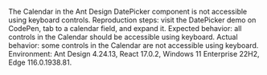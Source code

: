 The Calendar in the Ant Design DatePicker component is not accessible using keyboard controls. Reproduction steps: visit the DatePicker demo on CodePen, tab to a calendar field, and expand it. Expected behavior: all controls in the Calendar should be accessible using keyboard. Actual behavior: some controls in the Calendar are not accessible using keyboard. Environment: Ant Design 4.24.13, React 17.0.2, Windows 11 Enterprise 22H2, Edge 116.0.1938.81.
